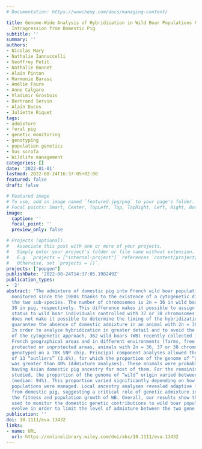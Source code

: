 ```yaml
---
# Documentation: https://wowchemy.com/docs/managing-content/

title: Genome-Wide Analysis of Hybridization in Wild Boar Populations Reveals Adaptive
  Introgression from Domestic Pig
subtitle: ''
summary: ''
authors:
- Nicolas Mary
- Nathalie Iannuccelli
- Geoffrey Petit
- Nathalie Bonnet
- Alain Pinton
- Harmonie Barasc
- Amélie Faure
- Anne Calgaro
- Vladimir Grosbois
- Bertrand Servin
- Alain Ducos
- Juliette Riquet
tags:
- admixture
- feral pig
- genetic monitoring
- genotyping
- population genetics
- Sus scrofa
- Wildlife management
categories: []
date: '2022-01-01'
lastmod: 2022-08-24T16:37:05+02:00
featured: false
draft: false

# Featured image
# To use, add an image named `featured.jpg/png` to your page's folder.
# Focal points: Smart, Center, TopLeft, Top, TopRight, Left, Right, BottomLeft, Bottom, BottomRight.
image:
  caption: ''
  focal_point: ''
  preview_only: false

# Projects (optional).
#   Associate this post with one or more of your projects.
#   Simply enter your project's folder or file name without extension.
#   E.g. `projects = ["internal-project"]` references `content/project/deep-learning/index.md`.
#   Otherwise, set `projects = []`.
projects: ["popgen"]
publishDate: '2022-08-24T14:37:05.198249Z'
publication_types:
- '2'
abstract: 'The admixture of domestic pig into French wild boar populations has been
  monitored since the 1980s thanks to the existence of a cytogenetic difference between
  the two sub-species. The number of chromosomes is 2n = 36 in wild boar and 2n =
  38 in pig, respectively. This difference makes it possible to assign the “hybrid”
  status to wild boar individuals controlled with 37 or 38 chromosomes. However, it
  does not make it possible to determine the timing of the hybridization(s), nor to
  guarantee the absence of domestic admixture in an animal with 2n = 36 chromosomes.
  In order to analyze hybridization in greater detail and to avoid the inherent limitations
  of the cytogenetic approach, 362 wild boars (WB) recently collected in different
  French geographical areas and in different environments (farms, free ranging in
  protected or unprotected areas, animals with 2n = 36, 37 or 38 chromosomes) were
  genotyped on a 70K SNP chip. Principal component analyses allowed the identification
  of 13 “outliers” (3.6%), for which the proportion of the genome of “domestic” origin
  was greater than 40% (Admixture analyses). These animals were probably recent hybrids,
  having Asian domestic pig ancestry for most of them. For the remaining 349 animals
  studied, the proportion of the genome of “wild” origin varied between 83% and 100%
  (median: 94%). This proportion varied significantly depending on how the wild boar
  populations were managed. Local ancestry analyses revealed adaptive introgression
  from domestic pig, suggesting a critical role of genetic admixture in improving
  the fitness and population growth of WB. Overall, our results show that the methods
  used to monitor the domestic genetic contributions to wild boar populations should
  evolve in order to limit the level of admixture between the two gene pools.'
publication: ''
doi: 10.1111/eva.13432
links:
- name: URL
  url: https://onlinelibrary.wiley.com/doi/abs/10.1111/eva.13432
---
```

